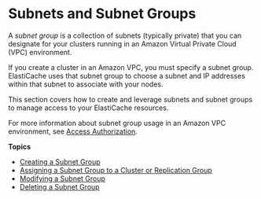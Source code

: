 # Subnets and Subnet Groups<a name="SubnetGroups"></a>

A *subnet group* is a collection of subnets \(typically private\) that you can designate for your clusters running in an Amazon Virtual Private Cloud \(VPC\) environment\.

If you create a cluster in an Amazon VPC, you must specify a subnet group\. ElastiCache uses that subnet group to choose a subnet and IP addresses within that subnet to associate with your nodes\.

This section covers how to create and leverage subnets and subnet groups to manage access to your ElastiCache resources\. 

For more information about subnet group usage in an Amazon VPC environment, see [Access Authorization](GettingStarted.AuthorizeAccess.md)\.

**Topics**
+ [Creating a Subnet Group](SubnetGroups.Creating.md)
+ [Assigning a Subnet Group to a Cluster or Replication Group](SubnetGroups.Assigning.md)
+ [Modifying a Subnet Group](SubnetGroups.Modifying.md)
+ [Deleting a Subnet Group](SubnetGroups.Deleting.md)